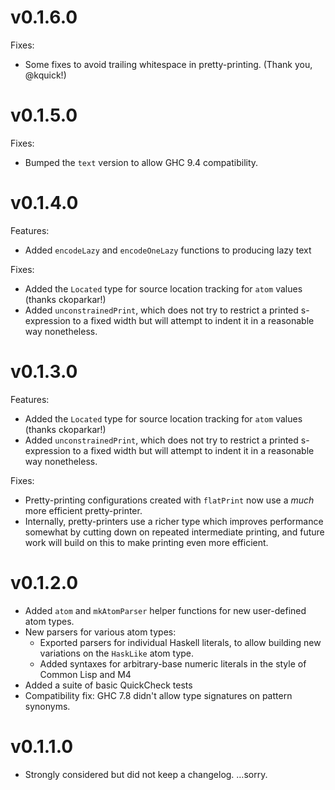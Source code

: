 v0.1.6.0
=======

Fixes:

* Some fixes to avoid trailing whitespace in pretty-printing.
  (Thank you, @kquick!)

v0.1.5.0
=======

Fixes:

* Bumped the `text` version to allow GHC 9.4 compatibility.

v0.1.4.0
=======

Features:

* Added `encodeLazy` and `encodeOneLazy` functions to producing lazy
  text

Fixes:

* Added the `Located` type for source location tracking for `atom`
  values (thanks ckoparkar!)
* Added `unconstrainedPrint`, which does not try to restrict a printed
  s-expression to a fixed width but will attempt to indent it in a
  reasonable way nonetheless.

v0.1.3.0
=======

Features:

* Added the `Located` type for source location tracking for `atom`
  values (thanks ckoparkar!)
* Added `unconstrainedPrint`, which does not try to restrict a printed
  s-expression to a fixed width but will attempt to indent it in a
  reasonable way nonetheless.

Fixes:

* Pretty-printing configurations created with `flatPrint` now use a
  _much_ more efficient pretty-printer.
* Internally, pretty-printers use a richer type which improves
  performance somewhat by cutting down on repeated intermediate
  printing, and future work will build on this to make printing even
  more efficient.

v0.1.2.0
=======

* Added `atom` and `mkAtomParser` helper functions for new
  user-defined atom types.
* New parsers for various atom types:
    * Exported parsers for individual Haskell literals, to allow
      building new variations on the `HaskLike` atom type.
    * Added syntaxes for arbitrary-base numeric literals in the style of
      Common Lisp and M4
* Added a suite of basic QuickCheck tests
* Compatibility fix: GHC 7.8 didn't allow type signatures on pattern
  synonyms.


v0.1.1.0
=======

* Strongly considered but did not keep a changelog. …sorry.
